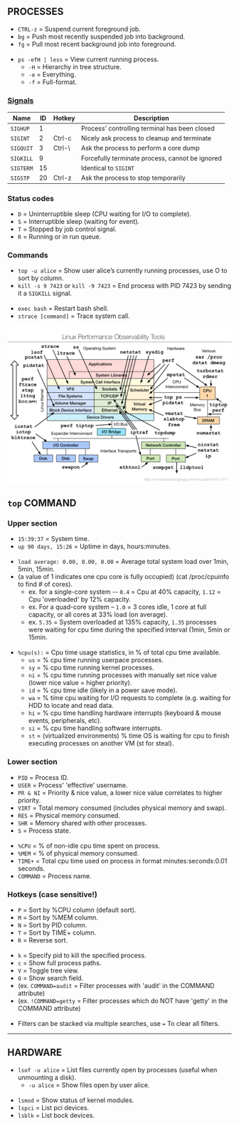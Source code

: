 
## PROCESSES

- `CTRL-z` = Suspend current foreground job.
- `bg`     = Push most recently suspended job into background.
- `fg`     = Pull most recent background job into foreground.
<br><br>
- `ps -efH | less` = View current running process.
  - `-H` = Hierarchy in tree structure.
  - `-e` = Everything.
  - `-f` = Full-format.

### [Signals](https://www.computerhope.com/unix/signals.htm)

| Name      | ID | Hotkey | Description                                     |
|-----------|----|--------|-------------------------------------------------|
| `SIGHUP`  | 1  |        | Process' controlling terminal has been closed   |
| `SIGINT`  | 2  | Ctrl-c | Nicely ask process to cleanup and terminate     |
| `SIGQUIT` | 3  | Ctrl-\ | Ask the process to perform a core dump          |
| `SIGKILL` | 9  |        | Forcefully terminate process, cannot be ignored |
| `SIGTERM` | 15 |        | Identical to `SIGINT`                           |
| `SIGSTP`  | 20 | Ctrl-z | Ask the process to stop temporarily             |

### Status codes

- `D` = Uninterruptible sleep (CPU waiting for I/O to complete).
- `S` = Interruptible sleep (waiting for event).
- `T` = Stopped by job control signal.
- `R` = Running or in run queue.

### Commands

- `top -u alice` = Show user alice’s currently running processes, use O to sort by column.
- `kill -s 9 7423` or `kill -9 7423` = End process with PID 7423 by sending it a `SIGKILL` signal.
<br><br>
- `exec bash`        = Restart bash shell.
- `strace [command]` = Trace system call.

![performance-observation-tools](images/performance_observation_tools.png)

## `top` COMMAND

### Upper section

- `15:39:37`          = System time.
- `up 90 days, 15:26` = Uptime in days, hours:minutes.
<br><br>
- `load average: 0.00, 0.00, 0.00` = Average total system load over 1min, 5min, 15min.
- (a value of 1 indicates one cpu core is fully occupied) (cat /proc/cpuinfo to find # of cores).
    - ex. for a single-core system -- `0.4` = Cpu at 40% capacity, `1.12` = Cpu 'overloaded' by 12% capacity.
    - ex. For a quad-core system – `1.0` = 3 cores idle, 1 core at full capacity, or all cores at 33% load (on average).
    - ex. `5.35` = System overloaded at 135% capacity, `1.35` processes were waiting for cpu time during the specified interval (1min, 5min or 15min.
<br><br>
- `%cpu(s):` = Cpu time usage statistics, in % of total cpu time available.
  - `us` = % cpu time running userpace processes.
  - `sy` = % cpu time running kernel processes.
  - `ni` = % cpu time running processes with manually set nice value (lower nice value = higher priority).
  - `id` = % cpu time idle (likely in a power save mode).
  - `wa` = % time cpu waiting for I/O requests to complete (e.g. waiting for HDD to locate and read data.
  - `hi` = % cpu time handling hardware interrupts (keyboard & mouse events, peripherals, etc).
  - `si` = % cpu time handling software interrupts.
  - `st` = (virtualized environments) % time OS is waiting for cpu to finish executing processes on another VM (st for steal).

### Lower section

- `PID`     = Process ID.
- `USER`    = Process' 'effective' username.
- `PR & NI` = Priority & nice value, a lower nice value correlates to higher priority.
- `VIRT`    = Total memory consumed (includes physical memory and swap).
- `RES`     = Physical memory consumed.
- `SHR`     = Memory shared with other processes.
- `S`       = Process state.
<br><br>
- `%CPU`    = % of non-idle cpu time spent on process.
- `%MEM`    = % of physical memory consumed.
- `TIME+`   = Total cpu time used on process in format minutes:seconds:0.01 seconds.
- `COMMAND` = Process name.

### Hotkeys (case sensitive!)

- `P` = Sort by %CPU column (default sort).
- `M` = Sort by %MEM column.
- `N` = Sort by PID column.
- `T` = Sort by TIME+ column.
- `R` = Reverse sort.
<br><br>
- `k` = Specify pid to kill the specified process.
- `c` = Show full process paths.
- `V` = Toggle tree view.
- `O` = Show search field.
- (ex. `COMMAND=audit`  = Filter processes with 'audit' in the COMMAND attribute)
- (ex. `!COMMAND=getty` = Filter processes which do NOT have 'getty' in the COMMAND attribute)
<br><br>
- Filters can be stacked via multiple searches, use `=` To clear all filters.


---
## HARDWARE

- `lsof -u alice` = List files currently open by processes (useful when unmounting a disk).
     - `-u alice` = Show files open by user alice.
<br><br>
- `lsmod` = Show status of kernel modules.
- `lspci` = List pci devices.
- `lsblk` = List bock devices.
